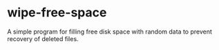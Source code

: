 # wipe-free-space
A simple program for filling free disk space with random data to prevent recovery of deleted files.
